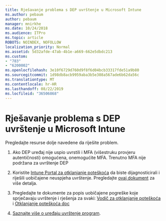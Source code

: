 ```yaml
---
title: Rješavanje problema s DEP uvrštenje u Microsoft Intune
ms.author: pebaum
author: pebaum
manager: mnirkhe
ms.date: 10/24/2018
ms.audience: ITPro
ms.topic: article
ROBOTS: NOINDEX, NOFOLLOW
localization_priority: Normal
ms.assetid: 5d32afde-47ab-4b1e-a669-662e5dbdc213
ms.custom:
- "783"
- "6200002"
ms.openlocfilehash: 3e10f6729d760d9f8f6d04bcb33317fde51a9b80
ms.sourcegitcommit: 1d98db8acb9959aba3b5e308a567ade6b62da56c
ms.translationtype: MT
ms.contentlocale: hr-HR
ms.lasthandoff: 08/22/2019
ms.locfileid: "36506868"
---
```

# <a name="troubleshoot-issues-with-dep-enrollment-in-microsoft-intune"></a>Rješavanje problema s DEP uvrštenje u Microsoft Intune

Pregledajte resurse dolje navedene da riješite problem.
  
1. Ako DEP uređaj nije uspio uvrstili i MFA (višestruku provjeru autentičnosti) omogućena, onemogućite MFA. Trenutno MFA nije podržana za uvrštenje DEP

2. Koristite [Intune Portal za otklanjanje poteškoća](https://devicemanagement.microsoft.com/#blade/Microsoft_Intune_DeviceSettings/TroubleshootBlade) da biste dijagnosticirali i riješili uobičajene neuspjeha uvrštenje. Pregledajte [ovaj dokument](https://docs.microsoft.com/intune/help-desk-operators) za više detalja.

3. Pregledajte te dokumente za popis uobičajene pogreške koje sprječavaju uvrštenje i rješenja za svaki: [Vodič za otklanjanje poteškoća](https://support.microsoft.com/help/4039809/troubleshooting-ios-device-enrollment-in-intune) i [Otklanjanje poteškoća doc](https://docs.microsoft.com/intune-classic/troubleshoot/troubleshoot-device-enrollment-in-intune)

4. [Saznajte više o uređaju uvrštenje program](https://docs.microsoft.com/intune/device-enrollment-program-enroll-ios).

